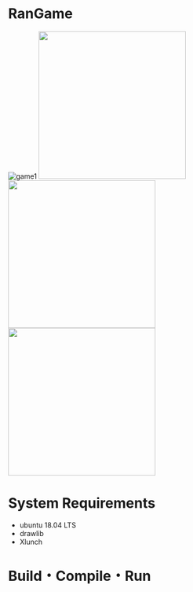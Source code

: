 # RanGame
![game1](https://user-images.githubusercontent.com/72374423/146630850-650fd9c6-9eac-439a-88e5-78e87daf00ff.png)
<img src="https://user-images.githubusercontent.com/72374423/146630960-279eadd2-0232-4021-a745-6e260f8af306.png" width="300">
<img src="https://user-images.githubusercontent.com/72374423/146631030-27d25191-fdac-467e-9b4b-341788a8dee0.png" width="300">
<img src="https://user-images.githubusercontent.com/72374423/146631064-683cbdac-8e52-4a22-b3a9-b6307d4a093f.png" width="300">

# System Requirements
 * ubuntu 18.04 LTS
 * drawlib
 * Xlunch
 
# Build・Compile・Run
